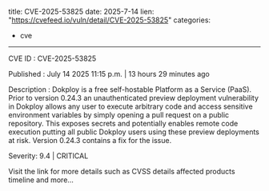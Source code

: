  
title: CVE-2025-53825
date: 2025-7-14
lien: "https://cvefeed.io/vuln/detail/CVE-2025-53825"
categories:
  - cve
---

CVE ID : CVE-2025-53825

Published :  July 14
2025
11:15 p.m. | 13 hours
29 minutes ago

Description : Dokploy is a free
self-hostable Platform as a Service (PaaS). Prior to version 0.24.3
an unauthenticated preview deployment vulnerability in Dokploy allows any user to execute arbitrary code and access sensitive environment variables by simply opening a pull request on a public repository. This exposes secrets and potentially enables remote code execution
putting all public Dokploy users using these preview deployments at risk. Version 0.24.3 contains a fix for the issue.

Severity: 9.4 | CRITICAL

Visit the link for more details
such as CVSS details
affected products
timeline
and more...
